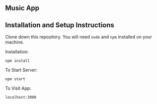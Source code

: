 ## Music App
## Installation and Setup Instructions

Clone down this repository. You will need `node` and `npm` installed on your machine.  

Installation:

`npm install`  

To Start Server:

`npm start`  

To Visit App:

`localhost:3000`  